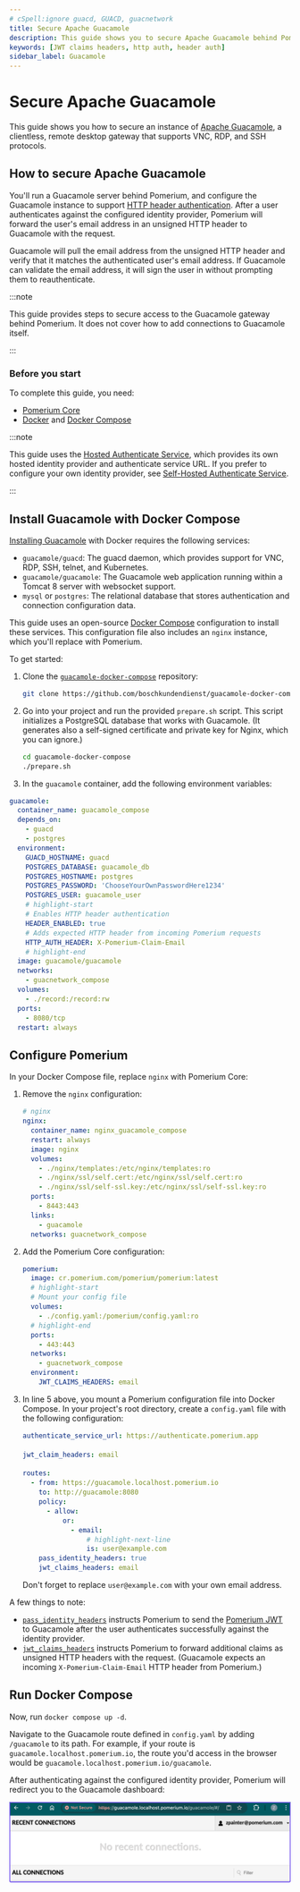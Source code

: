 ```yaml
---
# cSpell:ignore guacd, GUACD, guacnetwork
title: Secure Apache Guacamole
description: This guide shows you to secure Apache Guacamole behind Pomerium using JWT Claims Headers to support HTTP header authentication.
keywords: [JWT claims headers, http auth, header auth]
sidebar_label: Guacamole
---
```


# Secure Apache Guacamole

This guide shows you how to secure an instance of [Apache Guacamole](https://guacamole.apache.org/), a clientless, remote desktop gateway that supports VNC, RDP, and SSH protocols.

## How to secure Apache Guacamole

You'll run a Guacamole server behind Pomerium, and configure the Guacamole instance to support [HTTP header authentication](https://guacamole.apache.org/doc/gug/header-auth.html). After a user authenticates against the configured identity provider, Pomerium will forward the user's email address in an unsigned HTTP header to Guacamole with the request.

Guacamole will pull the email address from the unsigned HTTP header and verify that it matches the authenticated user's email address. If Guacamole can validate the email address, it will sign the user in without prompting them to reauthenticate.

:::note

This guide provides steps to secure access to the Guacamole gateway behind Pomerium. It does not cover how to add connections to Guacamole itself.

:::

### Before you start

To complete this guide, you need:

- [Pomerium Core](/docs/core)
- [Docker](https://docs.docker.com/install/) and [Docker Compose](https://docs.docker.com/compose/install/)

:::note

This guide uses the [Hosted Authenticate Service](/docs/capabilities/hosted-authenticate-service.md), which provides its own hosted identity provider and authenticate service URL. If you prefer to configure your own identity provider, see [Self-Hosted Authenticate Service](/docs/capabilities/self-hosted-authenticate-service).

:::

## Install Guacamole with Docker Compose

[Installing Guacamole](https://guacamole.apache.org/doc/gug/guacamole-docker.html) with Docker requires the following services:

- `guacamole/guacd`: The guacd daemon, which provides support for VNC, RDP, SSH, telnet, and Kubernetes.
- `guacamole/guacamole`: The Guacamole web application running within a Tomcat 8 server with websocket support.
- `mysql` or `postgres`: The relational database that stores authentication and connection configuration data.

This guide uses an open-source [Docker Compose](https://github.com/boschkundendienst/guacamole-docker-compose) configuration to install these services. This configuration file also includes an `nginx` instance, which you'll replace with Pomerium.

To get started:

1. Clone the [`guacamole-docker-compose`](https://github.com/boschkundendienst/guacamole-docker-compose) repository:
   ```bash
   git clone https://github.com/boschkundendienst/guacamole-docker-compose
   ```
1. Go into your project and run the provided `prepare.sh` script. This script initializes a PostgreSQL database that works with Guacamole. (It generates also a self-signed certificate and private key for Nginx, which you can ignore.)

   ```bash
   cd guacamole-docker-compose
   ./prepare.sh
   ```

1. In the `guacamole` container, add the following environment variables:

```yaml title="docker-compose.yaml"
guacamole:
  container_name: guacamole_compose
  depends_on:
    - guacd
    - postgres
  environment:
    GUACD_HOSTNAME: guacd
    POSTGRES_DATABASE: guacamole_db
    POSTGRES_HOSTNAME: postgres
    POSTGRES_PASSWORD: 'ChooseYourOwnPasswordHere1234'
    POSTGRES_USER: guacamole_user
    # highlight-start
    # Enables HTTP header authentication
    HEADER_ENABLED: true
    # Adds expected HTTP header from incoming Pomerium requests
    HTTP_AUTH_HEADER: X-Pomerium-Claim-Email
    # highlight-end
  image: guacamole/guacamole
  networks:
    - guacnetwork_compose
  volumes:
    - ./record:/record:rw
  ports:
    - 8080/tcp
  restart: always
```

## Configure Pomerium

In your Docker Compose file, replace `nginx` with Pomerium Core:

1. Remove the `nginx` configuration:
   ```yaml
   # nginx
   nginx:
     container_name: nginx_guacamole_compose
     restart: always
     image: nginx
     volumes:
       - ./nginx/templates:/etc/nginx/templates:ro
       - ./nginx/ssl/self.cert:/etc/nginx/ssl/self.cert:ro
       - ./nginx/ssl/self-ssl.key:/etc/nginx/ssl/self-ssl.key:ro
     ports:
       - 8443:443
     links:
       - guacamole
     networks: guacnetwork_compose
   ```
1. Add the Pomerium Core configuration:

   ```yaml showLineNumbers
   pomerium:
     image: cr.pomerium.com/pomerium/pomerium:latest
     # highlight-start
     # Mount your config file
     volumes:
       - ./config.yaml:/pomerium/config.yaml:ro
     # highlight-end
     ports:
       - 443:443
     networks:
       - guacnetwork_compose
     environment:
       JWT_CLAIMS_HEADERS: email
   ```

1. In line 5 above, you mount a Pomerium configuration file into Docker Compose. In your project's root directory, create a `config.yaml` file with the following configuration:

   ```yaml title="Pomerium configuration file"
   authenticate_service_url: https://authenticate.pomerium.app

   jwt_claim_headers: email

   routes:
     - from: https://guacamole.localhost.pomerium.io
       to: http://guacamole:8080
       policy:
         - allow:
             or:
               - email:
                   # highlight-next-line
                   is: user@example.com
       pass_identity_headers: true
       jwt_claims_headers: email
   ```

   Don't forget to replace `user@example.com` with your own email address.

A few things to note:

- [`pass_identity_headers`](/docs/reference/routes/pass-identity-headers-per-route) instructs Pomerium to send the [Pomerium JWT](/docs/capabilities/getting-users-identity) to Guacamole after the user authenticates successfully against the identity provider.
- [`jwt_claims_headers`](/docs/reference/jwt-claim-headers) instructs Pomerium to forward additional claims as unsigned HTTP headers with the request. (Guacamole expects an incoming `X-Pomerium-Claim-Email` HTTP header from Pomerium.)

## Run Docker Compose

Now, run `docker compose up -d`.

Navigate to the Guacamole route defined in `config.yaml` by adding `/guacamole` to its path. For example, if your route is `guacamole.localhost.pomerium.io`, the route you'd access in the browser would be `guacamole.localhost.pomerium.io/guacamole`.

After authenticating against the configured identity provider, Pomerium will redirect you to the Guacamole dashboard:

![The Guacamole dashboard after signing in with HTTP authentication](./img/guacamole/guacamole-dashboard.png)
